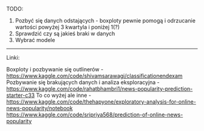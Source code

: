 TODO:
1. Pozbyć się danych odstających - boxploty pewnie pomogą i odrzucanie wartości powyżej 3 kwartyla i poniżej 1(?)
2. Sprawdzić czy są jakieś braki w danych
3. Wybrać modele

<hr>
Linki:

Boxploty i pozbywanie się outlinerów - https://www.kaggle.com/code/shivamsarawagi/classificationendexam
Pozbywanie się brakujących danych i analiza eksploracyjna - https://www.kaggle.com/code/rahatbhambri1/news-popularity-prediction-starter-c33
To co wyżej ale inne - https://www.kaggle.com/code/thehapyone/exploratory-analysis-for-online-news-popularity/notebook
https://www.kaggle.com/code/sripriya568/prediction-of-online-news-popularity
